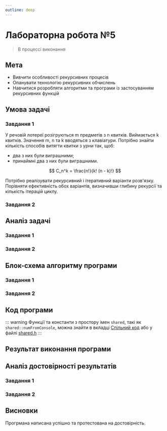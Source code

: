 ```yaml
---
outline: deep
---
```


# Лабораторна робота №5

> В процессі виконання

## Мета

- Вивчити особливості рекурсивних процесів
- Опанувати технологію рекурсивних обчислень
- Навчитися розробляти алгоритми та програми із застосуванням рекурсивних функцій

## Умова задачі

### Завдання 1

У речовій лотереї розігруються m предметів з n квитків. Виймається k квитків. Значення m, n та k вводяться з клавіатури. Потрібно знайти кількість способів витягти квитки з урни так, щоб:

- два з них були виграшними;
- принаймні два з них були виграшними.

$$
C_n^k = \frac{n!}{k! (n - k)!}
$$

Потрібно реалізувати рекурсивний і ітеративний варіанти розв'язку. Порівняти ефективність обох варіантів, визначивши глибину рекурсії та кількість ітерацій циклу.

### Завдання 2

## Аналіз задачі

### Завдання 1

### Завдання 2

## Блок-схема алгоритму програми

### Завдання 1

### Завдання 2

## Код програми

::: warning
Функції та константи з простору імен `shared`, такі як `shared::numFromConsole`,
можна знайти в вкладці [Спільний код](./shared.md) або у файлі [shared.h](https://github.com/koshcher/op/blob/main/src/labs/shared.h)
:::

## Результат виконання програми

## Аналіз достовірності результатів

### Завдання 1

### Завдання 2

## Висновки

Прогрмана написана успішно та протестована на достовірність.
